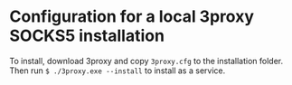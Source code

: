 # Configuration for a local 3proxy SOCKS5 installation

To install, download 3proxy and copy `3proxy.cfg` to the installation folder. Then run `$ ./3proxy.exe --install` to install as a service.
